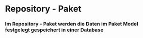 # Repository - Paket
### Im Repository - Paket werden die Daten im Paket Model festgelegt gespeichert in einer Database